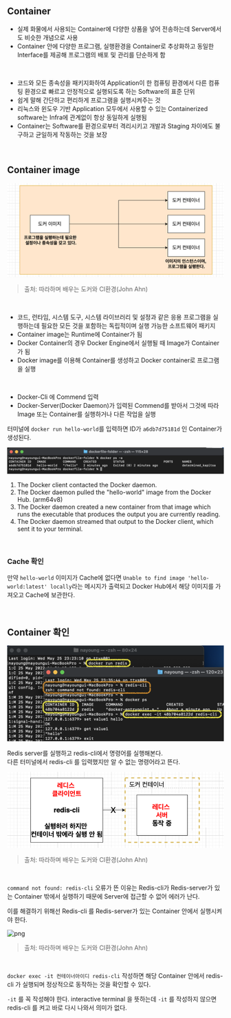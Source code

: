 ## Container

- 실제 화물에서 사용되는 Container에 다양한 상품을 넣어 전송하는데 Server에서도 비슷한 개념으로 사용
- Container 안에 다양한 프로그램, 실행환경을 Container로 추상화하고 동일한 Interface를 제공해 프로그램의 배포 및 관리를 단순하게 함
<br>

- 코드와 모든 종속성을 패키지화하여 Application이 한 컴퓨팅 환경에서 다른 컴퓨팅 환경으로 빠르고 안정적으로 실행되도록 하는 Software의 표준 단위
- 쉽게 말해 간단하고 편리하게 프로그램을 실행시켜주는 것
- 리눅스와 윈도우 기반 Application 모두에서 사용할 수 있는 Containerized software는 Infra에 관계없이 항상 동일하게 실행됨
- Container는 Software를 환경으로부터 격리시키고 개발과 Staging 차이에도 불구하고 균일하게 작동하는 것을 보장
<br>

## Container image

![png](/Docker/_img/docker_image_container.png)

> 출처: 따라하며 배우는 도커와 CI환경(John Ahn)

<br>

- 코드, 런타임, 시스템 도구, 시스템 라이브러리 및 설정과 같은 응용 프로그램을 실행하는데 필요한 모든 것을 포함하는 독립적이며 실행 가능한 소프트웨어 패키지
- Container image는 Runtime에 Container가 됨
- Docker Container의 경우 Docker Engine에서 실행될 때 Image가 Container가 됨
- Docker image를 이용해 Container를 생성하고 Docker container로 프로그램을 실행
<br>

- Docker-Cli 에 Commend 입력
- Docker-Server(Docker Daemon)가 입력된 Commend를 받아서 그것에 따라 Image 또는 Container를 실행하거나 다른 작업을 실행

터미널에 ```docker run hello-world```를 입력하면 ID가 ```a6db7d75181d``` 인 Container가 생성된다.

![png](/Docker/_img/create_container_result.png)

 1. The Docker client contacted the Docker daemon.
 2. The Docker daemon pulled the "hello-world" image from the Docker Hub.
    (arm64v8)
 3. The Docker daemon created a new container from that image which runs the
    executable that produces the output you are currently reading.
 4. The Docker daemon streamed that output to the Docker client, which sent it to your terminal.

<br>

### Cache 확인

만약 ```hello-world``` 이미지가 Cache에 없다면 ```Unable to find image 'hello-world:latest' locally```라는 메시지가 출력되고 Docker Hub에서 해당 이미지를 가져오고 Cache에 보관한다.

<br>

## Container 확인

![png](/Docker/_img/redis_cil.png)

Redis server를 실행하고 redis-cli에서 명령어를 실행해본다.<br>
다른 터미널에서 redis-cli 를 입력했지만 알 수 없는 명령어라고 뜬다.

![png](/Docker/_img/container(1).png)

> 출처: 따라하며 배우는 도커와 CI환경(John Ahn)

<br>

```command not found: redis-cli``` 오류가 뜬 이유는 Redis-cli가 Redis-server가 있는 Container 밖에서 실행하기 때문에 Server에 접근할 수 없어 에러가 난다.
<br>

이를 해결하기 위해선 Redis-cli 를 Redis-server가 있는 Container 안에서 실행시켜야 한다.

![png](/Docker/_img/container(2).png)

> 출처: 따라하며 배우는 도커와 CI환경(John Ahn)

<br>

```docker exec -it 컨테이너아이디 redis-cli``` 작성하면 해당 Container 안에서 redis-cli 가 실행되며 정상적으로 동작하는 것을 확인할 수 있다.
<br>

```-it``` 를 꼭 작성해야 한다.
interactive terminal 을 뜻하는데 ```-it``` 를 작성하지 않으면 redis-cli 를 켜고 바로 다시 나와서 의미가 없다.